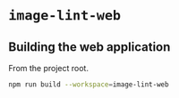 # `image-lint-web`


## Building the web application

From the project root.

```sh
npm run build --workspace=image-lint-web
```
